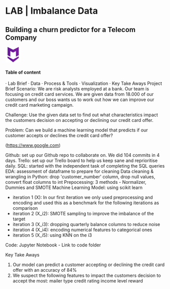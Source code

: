 # LAB | Imbalance Data

## Building a churn predictor for a Telecom Company

![alt text](https://github.com/adam-p/markdown-here/raw/master/src/common/images/icon48.png "Logo Title Text 1")

#### Table of content
· Lab Brief
· Data
· Process & Tools
· Visualization
· Key Take Aways
Project Brief
Scenario: We are risk analysts employed at a bank. Our team is focusing on credit card services. We are given data from 18.000 of our customers and our boss wants us to work out how we can improve our credit card marketing campaign.

Challenge: Use the given data set to find out what characteristics impact the customers decision on accepting or declining our credit card offer.

Problem: Can we build a machine learning model that predicts if our customer accepts or declines the credit card offer?

(https://www.google.com)



Github: set up our Github repo to collaborate on. We did 104 commits in 4 days.
Trello: set up our Trello board to help us keep sane and reprioritise daily.
SQL: started with the independent task of completing the SQL queries
EDA: assessment of dataframe to prepare for cleaning
Data cleaning & wrangling in Python: drop 'customer_number' column, drop null values, convert float columns to int
Prepocessing: 3 methods - Normalizer, Dummies and SMOTE
Machine Learning Model: using scikit learn
- iteration 1 (X): In our first iteration we only used preprocessing and encoding and used this as a benchmark for the following iterations as comparison
- iteration 2 (X_i2): SMOTE sampling to improve the imbalance of the target
- iteration 3 (X_i3): dropping quarterly balance columns to reduce noise
- iteration 4 (X_i4): encoding numerical features to categorical ones
- iteration 5 (X_i5): using KNN on the i3

Code: Jupyter Notebook - Link to code folder


Key Take Aways
1. Our model can predict a customer accepting or declining the credit card offer with an accuracy of 84%
2. We suspect the following features to impact the customers decision to accept the most:
mailer type
credit rating
income level
reward

